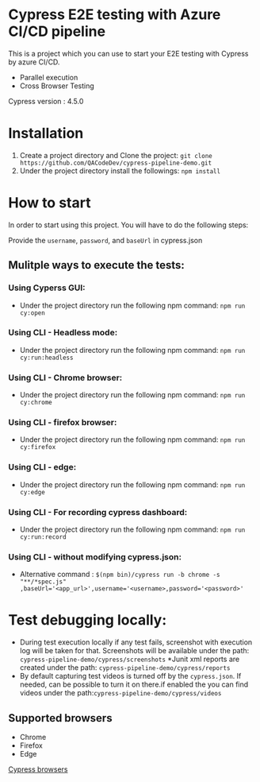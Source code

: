 # Cypress E2E testing with Azure CI/CD pipeline 
This is a project which you can use to start your E2E testing with Cypress by azure CI/CD.

- Parallel execution
- Cross Browser Testing

Cypress version : 4.5.0

# Installation  
1. Create a project directory and Clone the project: 
```git clone https://github.com/QACodeDev/cypress-pipeline-demo.git``` 
2. Under the project directory install the followings: 
```npm install```

# How to start

In order to start using this project. You will have to do the following steps:

 Provide the `username`, `password`, and `baseUrl` in cypress.json

## **Mulitple ways to execute the tests**:

### Using Cyperss GUI:
* Under the project directory run the following npm command: `npm run cy:open`
### Using CLI - Headless mode:
* Under the project directory run the following npm command: `npm run cy:run:headless`
### Using CLI - Chrome browser:
* Under the project directory run the following npm command: `npm run cy:chrome`
### Using CLI - firefox browser:
* Under the project directory run the following npm command: `npm run cy:firefox`
### Using CLI - edge:
* Under the project directory run the following npm command: `npm run cy:edge`
### Using CLI - For recording cypress dashboard:
* Under the project directory run the following npm command: `npm run cy:run:record`

### Using CLI - without modifying cypress.json:
* Alternative command : `$(npm bin)/cypress run -b chrome -s "**/*spec.js" ,baseUrl='<app_url>',username='<username>,password='<password>'`

# Test debugging locally:
* During test execution locally if any test fails, screenshot with execution log will be taken for that. Screenshots will be available under the path: ```cypress-pipeline-demo/cypress/screenshots``` 
*Junit xml reports are created under the path: ```cypress-pipeline-demo/cypress/reports``` 
* By default capturing test videos is turned off by the ```cypress.json```. If needed, can be possible to turn it on there.if enabled the you can find videos under the path:```cypress-pipeline-demo/cypress/videos``` 

## Supported browsers

- Chrome
- Firefox
- Edge

[Cypress browsers](https://docs.cypress.io/guides/guides/launching-browsers.html#Browsers)
